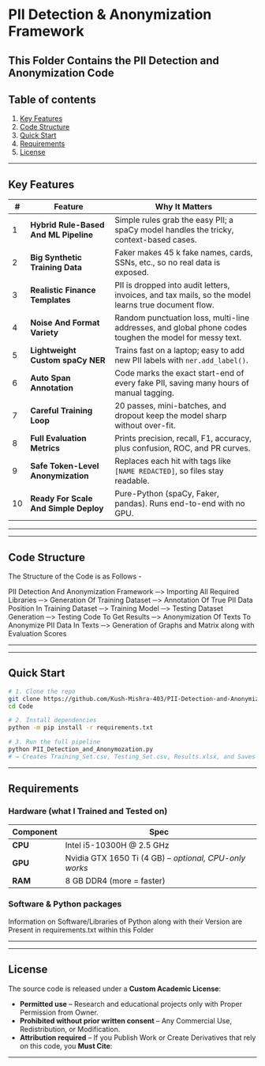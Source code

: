# PII Detection & Anonymization Framework
This Folder Contains the PII Detection and Anonymization Code
---

## Table of contents
1. [Key Features](#key-Features)  
2. [Code Structure](#Code-Structure)  
3. [Quick Start](#Quick-Start)  
4. [Requirements](#Requirements)  
5. [License](#License)

---

## Key Features

| # | Feature | Why It Matters |
|---|---------|---------------|
| 1 | **Hybrid Rule-Based And ML Pipeline** | Simple rules grab the easy PII; a spaCy model handles the tricky, context-based cases. |
| 2 | **Big Synthetic Training Data** | Faker makes 45 k fake names, cards, SSNs, etc., so no real data is exposed. |
| 3 | **Realistic Finance Templates** | PII is dropped into audit letters, invoices, and tax mails, so the model learns true document flow. |
| 4 | **Noise And Format Variety** | Random punctuation loss, multi-line addresses, and global phone codes toughen the model for messy text. |
| 5 | **Lightweight Custom spaCy NER** | Trains fast on a laptop; easy to add new PII labels with `ner.add_label()`. |
| 6 | **Auto Span Annotation** | Code marks the exact start-end of every fake PII, saving many hours of manual tagging. |
| 7 | **Careful Training Loop** | 20 passes, mini-batches, and dropout keep the model sharp without over-fit. |
| 8 | **Full Evaluation Metrics** | Prints precision, recall, F1, accuracy, plus confusion, ROC, and PR curves. |
| 9 | **Safe Token-Level Anonymization** | Replaces each hit with tags like `[NAME REDACTED]`, so files stay readable. |
|10| **Ready For Scale And Simple Deploy** | Pure-Python (spaCy, Faker, pandas). Runs end-to-end with no GPU. |

---

---

## Code Structure

The Structure of the Code is as Follows - 

PII Detection And Anonymization Framework ─> Importing All Required Libraries ─> Generation Of Training Dataset ─> Annotation Of True PII Data Position In Training Dataset ─> Training Model ─> Testing Dataset Generation ─> Testing Code To Get Results ─> Anonymization Of Texts To Anonymize PII Data In Texts ─> Generation of Graphs and Matrix along with Evaluation Scores

---

---

## Quick Start
```bash
# 1. Clone the repo
git clone https://github.com/Kush-Mishra-403/PII-Detection-and-Anonymization.git
cd Code

# 2. Install dependencies
python -m pip install -r requirements.txt

# 3. Run the full pipeline
python PII_Detection_and_Anonymozation.py
# → Creates Training_Set.csv, Testing_Set.csv, Results.xlsx, and Saves the model in /PII Model/
```
---

## Requirements

### Hardware (what I Trained and Tested on)

| Component | Spec |
|-----------|------|
| **CPU**   | Intel i5-10300H @ 2.5 GHz |
| **GPU**   | Nvidia GTX 1650 Ti (4 GB) – *optional, CPU-only works* |
| **RAM**   | 8 GB DDR4 (more = faster) |

### Software & Python packages
Information on Software/Libraries of Python along with their Version are Present in requirements.txt within this Folder

---

---

## License

The source code is released under a **Custom Academic License**:

* **Permitted use** – Research and educational projects only with Proper Permission from Owner.  
* **Prohibited without prior written consent** – Any Commercial Use, Redistribution, or Modification.  
* **Attribution required** – If you Publish Work or Create Derivatives that rely on this code, you **Must Cite**:

---
